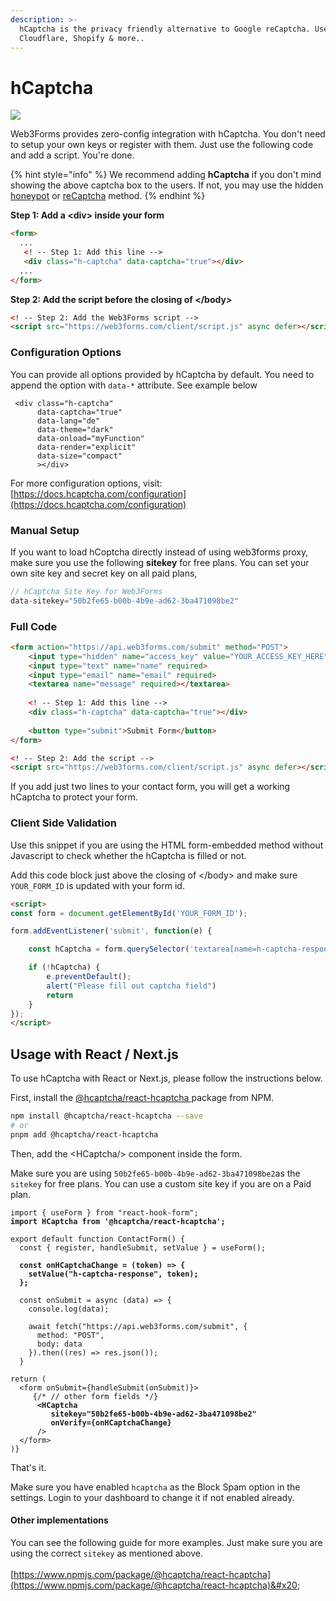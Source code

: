```yaml
---
description: >-
  hCaptcha is the privacy friendly alternative to Google reCaptcha. Used by
  Cloudflare, Shopify & more..
---
```


# hCaptcha

![](<../../../.gitbook/assets/CleanShot 2022-08-19 at 18.47.23.png>)

Web3Forms provides zero-config integration with hCaptcha. You don't need to setup your own keys or register with them. Just use the following code and add a script. You're done.&#x20;

{% hint style="info" %}
We recommend adding **hCaptcha** if you don't mind showing the above captcha box to the users. If not, you may use the hidden [honeypot](spam-protection.md) or [reCaptcha](../../pro-features/recaptcha-integration.md) method.&#x20;
{% endhint %}

**Step 1: Add a \<div> inside your form**

```html
<form>
  ...
   <! -- Step 1: Add this line -->
   <div class="h-captcha" data-captcha="true"></div>
  ...
</form>
```

**Step 2: Add the script before the closing of \</body>**

```html
<! -- Step 2: Add the Web3Forms script -->
<script src="https://web3forms.com/client/script.js" async defer></script>
```

### Configuration Options

You can provide all options provided by hCaptcha by default. You need to append the option with `data-*`  attribute. See example below

```markup
 <div class="h-captcha" 
      data-captcha="true" 
      data-lang="de" 
      data-theme="dark"
      data-onload="myFunction"
      data-render="explicit"
      data-size="compact"
      ></div>
```

For more configuration options, visit: [https://docs.hcaptcha.com/configuration](https://docs.hcaptcha.com/configuration)

### Manual Setup

If you want to load hCoptcha directly instead of using web3forms proxy, make sure you use the following **sitekey** for free plans. You can set your own site key and secret key on all paid plans,&#x20;

```javascript
// hCaptcha Site Key for Web3Forms
data-sitekey="50b2fe65-b00b-4b9e-ad62-3ba471098be2"
```

### Full Code

```html
<form action="https://api.web3forms.com/submit" method="POST">
    <input type="hidden" name="access_key" value="YOUR_ACCESS_KEY_HERE">
    <input type="text" name="name" required>
    <input type="email" name="email" required>
    <textarea name="message" required></textarea>
    
    <! -- Step 1: Add this line -->
    <div class="h-captcha" data-captcha="true"></div>
    
    <button type="submit">Submit Form</button>
</form>

<! -- Step 2: Add the script -->
<script src="https://web3forms.com/client/script.js" async defer></script>
```

If you add just two lines to your contact form, you will get a working hCaptcha to protect your form.&#x20;

### Client Side Validation

Use this snippet if you are using the HTML form-embedded method without Javascript to check whether the hCaptcha is filled or not.&#x20;

Add this code block just above the closing of \</body> and make sure `YOUR_FORM_ID` is updated with your form id.&#x20;

```html
<script>
const form = document.getElementById('YOUR_FORM_ID');

form.addEventListener('submit', function(e) {

    const hCaptcha = form.querySelector('textarea[name=h-captcha-response]').value;

    if (!hCaptcha) {
        e.preventDefault();
        alert("Please fill out captcha field")
        return
    }
});
</script>
```

## Usage with React / Next.js

To use hCaptcha with React or Next.js, please follow the instructions below.&#x20;

First, install the [@hcaptcha/react-hcaptcha ](https://www.npmjs.com/package/@hcaptcha/react-hcaptcha)package from NPM.&#x20;

```bash
npm install @hcaptcha/react-hcaptcha --save
# or
pnpm add @hcaptcha/react-hcaptcha
```

Then, add the \<HCaptcha/> component inside the form.&#x20;

Make sure you are using `50b2fe65-b00b-4b9e-ad62-3ba471098be2`as the `sitekey` for free plans. You can use a custom site key if you are on a Paid plan.&#x20;

<pre class="language-jsx"><code class="lang-jsx">import { useForm } from "react-hook-form";
<strong>import HCaptcha from '@hcaptcha/react-hcaptcha';
</strong>
export default function ContactForm() {
  const { register, handleSubmit, setValue } = useForm();
  
<strong>  const onHCaptchaChange = (token) => {
</strong><strong>    setValue("h-captcha-response", token);
</strong><strong>  };
</strong>  
  const onSubmit = async (data) => {
    console.log(data);
    
    await fetch("https://api.web3forms.com/submit", {
      method: "POST",
      body: data
    }).then((res) => res.json());
  }

return (
  &#x3C;form onSubmit={handleSubmit(onSubmit)}>
     {/* // other form fields */}
<strong>      &#x3C;HCaptcha
</strong><strong>         sitekey="50b2fe65-b00b-4b9e-ad62-3ba471098be2"
</strong><strong>         onVerify={onHCaptchaChange} 
</strong>      /> 
  &#x3C;/form>
)}
</code></pre>

That's it.&#x20;

Make sure you have enabled `hcaptcha` as the Block Spam option in the settings. Login to your dashboard to change it if not enabled already.

#### Other implementations

You can see the following guide for more examples. Just make sure you are using the correct `sitekey` as mentioned above.\
\
[https://www.npmjs.com/package/@hcaptcha/react-hcaptcha](https://www.npmjs.com/package/@hcaptcha/react-hcaptcha)&#x20;
